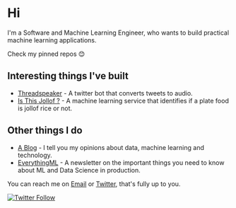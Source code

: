 # Hi

<!--
**chidindu-ogbonna/chidindu-ogbonna** is a ✨ _special_ ✨ repository because its `README.md` (this file) appears on your GitHub profile.
-->
I'm a Software and Machine Learning Engineer, who wants to build practical machine learning applications.

Check my pinned repos 😊

## Interesting things I've built
* [Threadspeaker](https://twitter.com/threadspeaker) - A twitter bot that converts tweets to audio.
* [Is This Jollof ?](https://isthisjollof.com) - A machine learning service that identifies if a plate food is jollof rice or not.

## Other things I do
* [A Blog](https://chidinduogbonna.com/blog) - I tell you my opinions about data, machine learning and technology.
* [EverythingML](https://everythingml.com) - A newsletter on the important things you need to know about ML and Data Science in production.
<!-- List the projects done
* DAtahorror - Does so so so an so-->

You can reach me on  [Email](mailto:hello@chidinduogbonna.com) or [Twitter](https://twitter.com/chidinduogbonna), that's fully up to you.


[![Twitter Follow](https://img.shields.io/twitter/follow/madebypromise?label=Follow&style=social)](https://twitter.com/6ones_)

